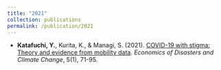 ```yaml
---
title: "2021"
collection: publications
permalink: /publication/2021
---
```

* **Katafuchi, Y.**, Kurita, K., & Managi, S. (2021). [COVID-19 with stigma: Theory and evidence from mobility data](https://link.springer.com/article/10.1007/s41885-020-00077-w). <i>Economics of Disasters and Climate Change</i>, 5(1), 71-95.